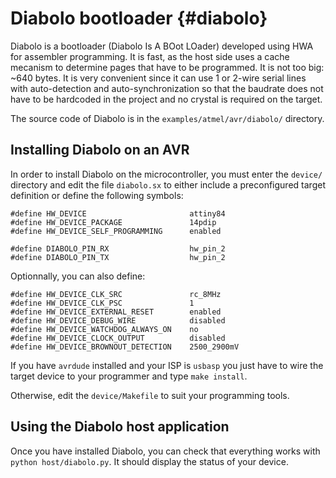 
Diabolo bootloader		{#diabolo}
==================

Diabolo is a bootloader (Diabolo Is A BOot LOader) developed using HWA for
assembler programming. It is fast, as the host side uses a cache mecanism to
determine pages that have to be programmed. It is not too big: ~640 bytes. It is
very convenient since it can use 1 or 2-wire serial lines with auto-detection
and auto-synchronization so that the baudrate does not have to be hardcoded in
the project and no crystal is required on the target.

The source code of Diabolo is in the `examples/atmel/avr/diabolo/` directory.


Installing Diabolo on an AVR
----------------------------

In order to install Diabolo on the microcontroller, you must enter the `device/`
directory and edit the file `diabolo.sx` to either include a preconfigured
target definition or define the following symbols:

    #define HW_DEVICE                       attiny84
    #define HW_DEVICE_PACKAGE               14pdip
    #define HW_DEVICE_SELF_PROGRAMMING      enabled

    #define DIABOLO_PIN_RX                  hw_pin_2
    #define DIABOLO_PIN_TX                  hw_pin_2

Optionnally, you can also define:

    #define HW_DEVICE_CLK_SRC               rc_8MHz
    #define HW_DEVICE_CLK_PSC               1
    #define HW_DEVICE_EXTERNAL_RESET        enabled
    #define HW_DEVICE_DEBUG_WIRE            disabled
    #define HW_DEVICE_WATCHDOG_ALWAYS_ON    no
    #define HW_DEVICE_CLOCK_OUTPUT          disabled
    #define HW_DEVICE_BROWNOUT_DETECTION    2500_2900mV

If you have `avrdude` installed and your ISP is `usbasp` you just have to wire
the target device to your programmer and type `make install`.

Otherwise, edit the `device/Makefile` to suit your programming tools.


Using the Diabolo host application
----------------------------------

Once you have installed Diabolo, you can check that everything works with
`python host/diabolo.py`. It should display the status of your device.
